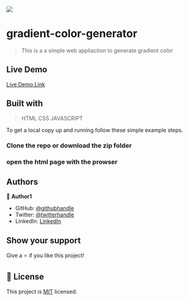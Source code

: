 ![](https://img.shields.io/badge/gradient-color-generator-blueviolet)

# gradient-color-generator

> This is a a simple web appliaction to generate gradient color 


## Live Demo

[Live Demo Link](https://gradientbackgrnd.netlify.app/)


## Built with

>HTML
>CSS
>JAVASCRIPT

To get a local copy up and running follow these simple example steps.

### Clone the repo or download the zip folder

### open the html page with the prowser




## Authors

👤 **Author1**

- GitHub: [@githubhandle](https://github.com/Shaher-11/)
- Twitter: [@twitterhandle](https://twitter.com/ShaherShamroukh/)
- LinkedIn: [LinkedIn](www.linkedin.com/in/Shaher-Shamroukh/)



## Show your support

Give a ⭐️ if you like this project!


## 📝 License

This project is [MIT](lic.url) licensed.
